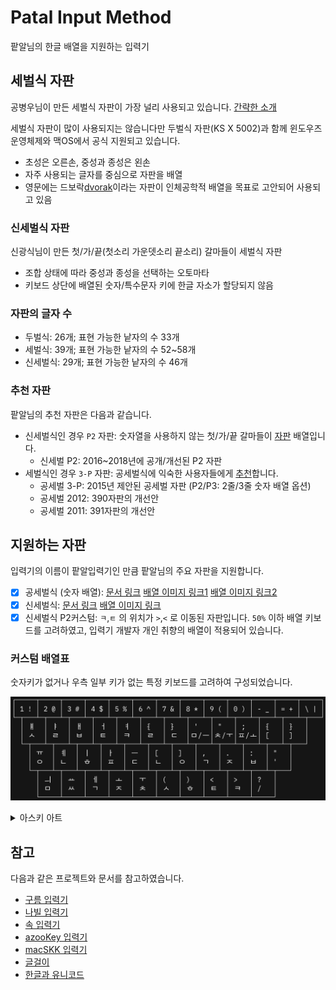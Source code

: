 # Patal Input Method

팥알님의 한글 배열을 지원하는 입력기

## 세벌식 자판

공병우님이 만든 세벌식 자판이 가장 널리 사용되고 있습니다. [간략한 소개](https://세벌식.kr)

세벌식 자판이 많이 사용되지는 않습니다만 두벌식 자판(KS X 5002)과 함께 윈도우즈 운영체제와 맥OS에서 공식 지원되고 있습니다.

- 초성은 오른손, 중성과 종성은 왼손
- 자주 사용되는 글자를 중심으로 자판을 배열
- 영문에는 드보락[dvorak](https://en.wikipedia.org/wiki/Dvorak_keyboard_layout)이라는 자판이 인체공학적 배열을 목표로 고안되어 사용되고 있음

### 신세벌식 자판

신광식님이 만든 첫/가/끝(첫소리 가운뎃소리 끝소리) 갈마들이 세벌식 자판

- 조합 상태에 따라 중성과 종성을 선택하는 오토마타
- 키보드 상단에 배열된 숫자/특수문자 키에 한글 자소가 할당되지 않음

### 자판의 글자 수

- 두벌식: 26개; 표현 가능한 낱자의 수 33개
- 세벌식: 39개; 표현 가능한 낱자의 수 52~58개
- 신세벌식: 29개; 표현 가능한 낱자의 수 46개

### 추천 자판

팥알님의 추천 자판은 다음과 같습니다.

- 신세벌식인 경우 `P2` 자판: 숫자열을 사용하지 않는 첫/가/끝 갈마들이 [자판](https://pat.im/1136) 배열입니다.
    - 신세벌 P2: 2016~2018년에 공개/개선된 P2 자판
- 세벌식인 경우 `3-P` 자판: 공세벌식에 익숙한 사용자들에게 [추천](https://pat.im/1128)합니다.
    - 공세벌 3-P: 2015년 제안된 공세벌 자판 (P2/P3: 2줄/3줄 숫자 배열 옵션)
    - 공세벌 2012: 390자판의 개선안
    - 공세벌 2011: 391자판의 개선안

## 지원하는 자판

입력기의 이름이 팥알입력기인 만큼 팥알님의 주요 자판을 지원합니다.

- [x] 공세벌식 (숫자 배열): [문서 링크](https://pat.im/1128) [배열 이미지 링크1](https://pat.im/attach/1/9648972827.png) [배열 이미지 링크2](https://pat.im/attach/1/8451389149.png)
- [x] 신세벌식: [문서 링크](https://pat.im/1136) [배열 이미지 링크](https://pat.im/attach/1/6039194145.png)
- [x] 신세벌식 P2커스텀: `ㅋ`,`ㅌ` 의 위치가 `>`,`<` 로 이동된 자판입니다. `50%` 이하 배열 키보드를 고려하였고, 입력기 개발자 개인 취향의 배열이 적용되어 있습니다.

### 커스텀 배열표

숫자키가 없거나 우측 일부 키가 없는 특정 키보드를 고려하여 구성되었습니다.

![PCS](./misc/SCR-20241225-sffa.png)

<details>
<summary>아스키 아트</summary>
<pre>
┌─────┬─────┬─────┬─────┬─────┬─────┬─────┬─────┬─────┬─────┬─────┬─────┬─────┐
│ 1 ! │ 2 @ │ 3 # │ 4 $ │ 5 % │ 6 ^ │ 7 & │ 8 * │ 9 ( │ 0 ) │ - _ │ = + │ \ | │
└─┬───┴─┬───┴─┬───┴─┬───┴─┬───┴─┬───┴─┬───┴─┬───┴─┬───┴─┬───┴─┬───┴─┬───┴─┬───┘
  │ ￅ   │ ￄ   │ ￃ   │ ￆ   │ ￊ   │ {   │ }   │ '   │ "   │ ;   │ {   │ }   │
  │ ﾵ   │ ﾩ   │ ﾲ   │ ﾼ   │ ﾻ   │ ﾩ   │ ﾧ   │ﾱ /ￚ │ﾺ /ￓ │ﾽ /ￌ │ [   │ ]   │
  └─┬───┴─┬───┴─┬───┴─┬───┴─┬───┴─┬───┴─┬───┴─┬───┴─┬───┴─┬───┴─┬───┴─┬───┘
    │ ￗ   │ ￋ   │ ￜ   │ ￂ   │ ￚ   │ [   │ ]   │ ,   │ .   │ :   │ "   │
    │ ﾷ   │ ﾤ   │ ﾾ   │ ﾽ   │ ﾧ   │ ﾤ   │ ﾷ   │ ﾡ   │ ﾸ   │ ﾲ   │ '   │
    └─┬───┴─┬───┴─┬───┴─┬───┴─┬───┴─┬───┴─┬───┴─┬───┴─┬───┴─┬───┴─┬───┘
      │ ￛ   │ ￒ   │ ￇ   │ ￌ   │ ￓ   │ (/← │ )/→ │ <   │ >   │ ?   │
      │ ﾱ   │ ﾶ   │ ﾡ   │ ﾸ   │ ﾺ   │ ﾵ   │ ﾾ   │ ﾼ   │ ﾻ   │ /   │
      └─────┴─────┴─────┴─────┴─────┴─────┴─────┴─────┴─────┴─────┘
</pre>
</details>

## 참고

다음과 같은 프로젝트와 문서를 참고하였습니다.

- [구름 입력기](https://github.com/gureum/gureum)
- [나빌 입력기](https://github.com/navilera/NavilIMEforMac)
- [속 입력기](https://github.com/kiding/SokIM)
- [azooKey 입력기](https://github.com/ensan-hcl/azooKey-Desktop)
- [macSKK 입력기](https://github.com/mtgto/macSKK)
- [글걸이](https://pat.im/category/한글%20자판)
- [한글과 유니코드](https://gist.github.com/soomtong/b51861a440e0bfdc58008deb8078d465)
